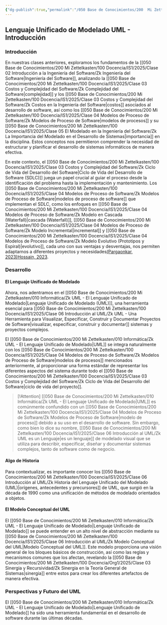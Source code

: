```yaml
---
{"dg-publish":true,"permalink":"/050 Base de Conocimientos/200  Mi Zettelkasten/100 Docencia/IS1/2025/Clase 06 Introducción al UML/Zk !MOC Lenguaje Unificado de Modelado UML - Introducción/","tags":["digitalGarden","moc","UML"]}
---
```


## Lenguaje Unificado de Modelado UML - Introducción

### Introducción

En nuestras clases anteriores, exploramos los fundamentos de la [[050 Base de Conocimientos/200  Mi Zettelkasten/100 Docencia/IS1/2025/Clase 02 Introducción a la Ingeniería del Software/Zk Ingeniería del Software\|Ingeniería del Software]], analizando la [[050 Base de Conocimientos/200  Mi Zettelkasten/100 Docencia/IS1/2025/Clase 03 Costos y Complejidad del Software/Zk Complejidad del Software\|complejidad]] y los [[050 Base de Conocimientos/200  Mi Zettelkasten/100 Docencia/IS1/2025/Clase 03 Costos y Complejidad del Software/Zk Costos en la Ingeniería del Software\|costos]] asociados al desarrollo de software, así como los [[050 Base de Conocimientos/200  Mi Zettelkasten/100 Docencia/IS1/2025/Clase 04 Modelos de Proceso de Software/Zk Modelos de Proceso de Software\|modelos de procesos]] y su [[050 Base de Conocimientos/200  Mi Zettelkasten/100 Docencia/IS1/2025/Clase 05 El Modelado en la Ingeniería del Software/Zk La Importancia del Modelado en el Desarrollo de Sistemas\|importancia]] en la disciplina. Estos conceptos nos permitieron comprender la necesidad de estructurar y planificar el desarrollo de sistemas informáticos de manera efectiva.

En este contexto, el [[050 Base de Conocimientos/200  Mi Zettelkasten/100 Docencia/IS1/2025/Clase 03 Costos y Complejidad del Software/Zk Ciclo de Vida del Desarrollo del Software\|Ciclo de Vida del Desarrollo de Software (SDLC)]] juega un papel crucial al guiar el proceso desde la identificación del problema hasta la implementación y mantenimiento. Los [[050 Base de Conocimientos/200  Mi Zettelkasten/100 Docencia/IS1/2025/Clase 04 Modelos de Proceso de Software/Zk Modelos de Proceso de Software\|modelos de proceso de software]] que implementan el SDLC, como los enfoques en [[050 Base de Conocimientos/200  Mi Zettelkasten/100 Docencia/IS1/2025/Clase 04 Modelos de Proceso de Software/Zk Modelo en Cascada (Waterfall)\|cascada (Waterfall)]], [[050 Base de Conocimientos/200  Mi Zettelkasten/100 Docencia/IS1/2025/Clase 04 Modelos de Proceso de Software/Zk Modelo Incremental\|incremental]] y [[050 Base de Conocimientos/200  Mi Zettelkasten/100 Docencia/IS1/2025/Clase 04 Modelos de Proceso de Software/Zk Modelo Evolutivo (Prototipos y Espiral)\|evolutivo]], cada uno con sus ventajas y desventajas, nos permiten adaptarnos a diferentes proyectos y necesidades[(Pargaonkar, 2023)](http://dx.doi.org/10.29322/IJSRP.13.08.2023.p14015)[Hossain, 2023](https://pdfs.semanticscholar.org/9eed/fc508509d415c305116ffb258ff5147fd8b8.pdf?_gl=1*nsrkjp*_gcl_au*MjcyNTUzMzA2LjE3NDIzMjg1NTI.*_ga*MTg5MDE4MzYzOC4xNzQyMzI4NTUy*_ga_H7P4ZT52H5*MTc0MjMyODU1Mi4xLjEuMTc0MjMyODg2NS41OC4wLjA.).

### Desarrollo

#### El Lenguaje Unificado de Modelado
Ahora, nos adentramos en el [[050 Base de Conocimientos/200  Mi Zettelkasten/010 Informática/Zk UML - El Lenguaje Unificado de Modelado\|Lenguaje Unificado de Modelado (UML)]], una herramienta esencial para [[050 Base de Conocimientos/200  Mi Zettelkasten/100 Docencia/IS1/2025/Clase 06 Introducción al UML/Zk UML - Una Herramienta para Visualizar, Especificar, Construir y Documentar Proyectos de Software\|visualizar, especificar, construir y documentar]] sistemas y proyectos complejos.

El [[050 Base de Conocimientos/200  Mi Zettelkasten/010 Informática/Zk UML - El Lenguaje Unificado de Modelado\|UML]] se integra naturalmente con los [[050 Base de Conocimientos/200  Mi Zettelkasten/100 Docencia/IS1/2025/Clase 04 Modelos de Proceso de Software/Zk Modelos de Proceso de Software\|modelos de procesos]] mencionados anteriormente, al proporcionar una forma estándar de representar los diferentes aspectos del sistema durante todo el [[050 Base de Conocimientos/200  Mi Zettelkasten/100 Docencia/IS1/2025/Clase 03 Costos y Complejidad del Software/Zk Ciclo de Vida del Desarrollo del Software\|ciclo de vida del proyecto]].

>[!Attention] [[050 Base de Conocimientos/200  Mi Zettelkasten/010 Informática/Zk UML - El Lenguaje Unificado de Modelado\|UML]] es comúnmente confundido con un [[050 Base de Conocimientos/200  Mi Zettelkasten/100 Docencia/IS1/2025/Clase 04 Modelos de Proceso de Software/Zk Modelos de Proceso de Software\|modelo de proceso]] debido a su uso en el desarrollo de software. Sin embargo, como bien lo dice su nombre, [[050 Base de Conocimientos/200  Mi Zettelkasten/100 Docencia/IS1/2025/Clase 06 Introducción al UML/Zk UML es un Lenguaje\|es un lenguaje]] de modelado visual que se utiliza para describir, especificar, diseñar y documentar sistemas complejos, tanto de software como de negocio. 

#### Algo de Historia

Para contextualizar, es importante conocer los [[050 Base de Conocimientos/200  Mi Zettelkasten/100 Docencia/IS1/2025/Clase 06 Introducción al UML/Zk Historia del Lenguaje Unificado del Modelado (UML)\|orígenes, antecedentes y precursores]] de UML, que surgió en la década de 1990 como una unificación de métodos de modelado orientados a objetos.

#### El Modelo Conceptual del UML

El [[050 Base de Conocimientos/200  Mi Zettelkasten/010 Informática/Zk UML - El Lenguaje Unificado de Modelado\|Lenguaje Unificado de Modelado]] se puede entender en un alto nivel de abstracción mediante su [[050 Base de Conocimientos/200  Mi Zettelkasten/100 Docencia/IS1/2025/Clase 06 Introducción al UML/Zk Modelo Conceptual del UML\|Modelo Conceptual del UML]]. Este modelo proporciona una visión general de los bloques básicos de construcción, así como las reglas y mecanismos comunes que los afectan, revelando la [[050 Base de Conocimientos/200  Mi Zettelkasten/100 Docencia/Org1/2025/Clase 03 Sinergia y Recursividad/Zk Sinergia en la Teoría General de Sistemas\|sinergia]] entre estos para crear los diferentes artefactos de manera efectiva.

### Perspectivas y Futuro del UML
El [[050 Base de Conocimientos/200  Mi Zettelkasten/010 Informática/Zk UML - El Lenguaje Unificado de Modelado\|Lenguaje Unificado de Modelado]]  ha sido una herramienta fundamental en el desarrollo de software durante las últimas décadas. 
